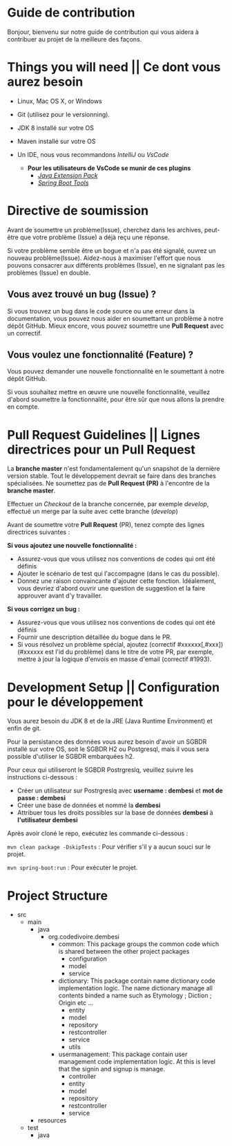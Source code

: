 # Guide de contribution

Bonjour, bienvenu sur notre guide de contribution qui vous aidera à contribuer au projet de la meilleure des façons.

# Things you will need || Ce dont vous aurez besoin

* Linux, Mac OS X, or Windows

* Git (utilisez pour le versionning).

* JDK 8 installé sur votre OS

* Maven installé sur votre OS

* Un IDE, nous vous recommandons *IntelliJ* ou *VsCode*
    - **Pour les utilisateurs de VsCode se munir de ces plugins**
        + [*Java Extension Pack*](https://marketplace.visualstudio.com/items?itemName=redhat.java)
        + [*Spring Boot Tools*](https://marketplace.visualstudio.com/items?itemName=Pivotal.vscode-spring-boot)


# Directive de soumission

Avant de soumettre un problème(Issue), cherchez dans les archives, peut-être que votre problème (Issue) a déjà reçu une réponse.

Si votre problème semble être un bogue et n'a pas été signalé, ouvrez un nouveau problème(Issue). Aidez-nous à maximiser l'effort que nous pouvons consacrer aux différents problèmes (Issue), en ne signalant pas les problèmes (Issue) en double.

##  Vous avez trouvé un bug (Issue) ?

Si vous trouvez un bug dans le code source ou une erreur dans la documentation, vous pouvez nous aider en soumettant un problème à notre dépôt GitHub. Mieux encore, vous pouvez soumettre une **Pull Request** avec un correctif.

##  Vous voulez une fonctionnalité (Feature) ?

Vous pouvez demander une nouvelle fonctionnalité en le soumettant à notre dépôt GitHub.

Si vous souhaitez mettre en œuvre une nouvelle fonctionnalité, veuillez d'abord soumettre la fonctionnalité, pour être sûr que nous allons la prendre en compte.


# Pull Request Guidelines || Lignes directrices pour un Pull Request

La **branche master** n'est fondamentalement qu'un snapshot de la dernière version stable. Tout le développement devrait se faire dans des branches spécialisées. Ne soumettez pas de **Pull Request (PR)** à l'encontre de la **branche master**.

Effectuer un *Checkout* de la branche concernée, par exemple *develop*, effectué un merge par la suite avec cette branche (*develop*)


Avant de soumettre votre **Pull Request** (PR), tenez compte des lignes directrices suivantes :

**Si vous ajoutez une nouvelle fonctionnalité :**

* Assurez-vous que vous utilisez nos conventions de codes qui ont été définis
* Ajouter le scénario de test qui l'accompagne (dans le cas du possible).
* Donnez une raison convaincante d'ajouter cette fonction. Idéalement, vous devriez d'abord ouvrir une question de suggestion et la faire approuver avant d'y travailler.

**Si vous corrigez un bug :**

* Assurez-vous que vous utilisez nos conventions de codes qui ont été définis
* Fournir une description détaillée du bogue dans le PR.
* Si vous résolvez un problème spécial, ajoutez (correctif #xxxxxx[,#xxx]) (#xxxxxx est l'id du problème) dans le titre de votre PR, par exemple, mettre à jour la logique d'envois en masse d'email (correctif #1993).



# Development Setup || Configuration pour le développement

Vous aurez besoin du JDK 8 et de la JRE (Java Runtime Environment) et enfin de git.

Pour la persistance des données vous aurez besoin d'avoir un SGBDR installé sur votre OS, soit le SGBDR H2 ou Postgresql, mais il vous sera possible d'utiliser le SGBDR embarquées h2.

Pour ceux qui utiliseront le SGBDR Postrgreslq, veuillez suivre les instructions ci-dessous :
* Créer un utilisateur sur Postrgreslq avec **username : dembesi** et **mot de passe : dembesi**
* Créer une base de données et nommé la **dembesi**
* Attribuer tous les droits possibles sur la base de données **dembesi** à **l'utilisateur dembesi**

Après avoir cloné le repo, exécutez les commande ci-dessous :

`mvn clean package -DskipTests` :  Pour vérifier s'il y a aucun souci sur le projet.

`mvn spring-boot:run` : Pour exécuter le projet.

# Project Structure

 - src
   - main
     - java
       - org.codedivoire.dembesi
         - common:
         This package groups the common code which is shared between the other project packages
           - configuration
           - model
           - service
         - dictionary:
         This package contain name dictionary code implementation logic. The name dictionary manage all contents binded a name such as Etymology ; Diction ; Origin etc ...
           - entity
           - model
           - repository
           - restcontroller
           - service
           - utils
         - usermanagement:
         This package contain user management code implementation logic. At this is level that the signin and signup is manage.
           - controller
           - entity
           - model
           - repository
           - restcontroller
           - service
     - resources
   - test
     - java